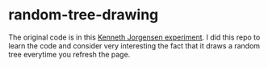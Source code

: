 random-tree-drawing
===

The original code is in this [Kenneth Jorgensen experiment][url-source]. I did this repo to learn the code and consider very interesting the fact that it draws a random tree everytime you refresh the page. 


[url-source]: http://kennethjorgensen.com/canvas/tree.html
